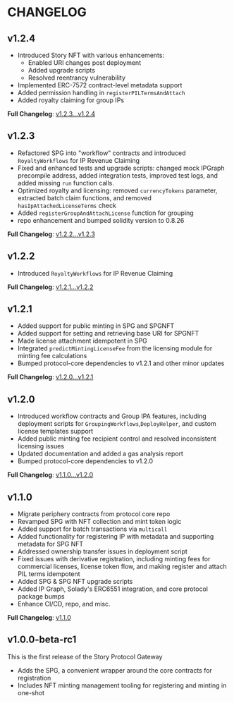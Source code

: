 # CHANGELOG


## v1.2.4

* Introduced Story NFT with various enhancements:
  * Enabled URI changes post deployment
  * Added upgrade scripts
  * Resolved reentrancy vulnerability
* Implemented ERC-7572 contract-level metadata support
* Added permission handling in `registerPILTermsAndAttach`
* Added royalty claiming for group IPs

**Full Changelog**: [v1.2.3...v1.2.4](https://github.com/storyprotocol/protocol-periphery-v1/compare/v1.2.3...v1.2.4)

## v1.2.3

* Refactored SPG into "workflow" contracts and introduced `RoyaltyWorkflows` for IP Revenue Claiming
* Fixed and enhanced tests and upgrade scripts: changed mock IPGraph precompile address, added integration tests, improved test logs, and added missing `run` function calls.
* Optimized royalty and licensing: removed `currencyTokens` parameter, extracted batch claim functions, and removed `hasIpAttachedLicenseTerms` check
* Added `registerGroupAndAttachLicense` function for grouping
* repo enhancement and bumped solidity version to 0.8.26

**Full Changelog**: [v1.2.2...v1.2.3](https://github.com/storyprotocol/protocol-periphery-v1/compare/v1.2.2...v1.2.3)

## v1.2.2

* Introduced `RoyaltyWorkflows` for IP Revenue Claiming

**Full Changelog**: [v1.2.1...v1.2.2](https://github.com/storyprotocol/protocol-periphery-v1/compare/v1.2.1...v1.2.2)

## v1.2.1

* Added support for public minting in SPG and SPGNFT
* Added support for setting and retrieving base URI for SPGNFT
* Made license attachment idempotent in SPG
* Integrated `predictMintingLicenseFee` from the licensing module for minting fee calculations
* Bumped protocol-core dependencies to v1.2.1 and other minor updates

**Full Changelog**: [v1.2.0...v1.2.1](https://github.com/storyprotocol/protocol-periphery-v1/compare/v1.2.0...v1.2.1)

## v1.2.0

- Introduced workflow contracts and Group IPA features, including deployment scripts for `GroupingWorkflows`,`DeployHelper`, and custom license templates support
- Added public minting fee recipient control and resolved inconsistent licensing issues
- Updated documentation and added a gas analysis report
- Bumped protocol-core dependencies to v1.2.0

**Full Changelog**: [v1.1.0...v1.2.0](<https://github.com/storyprotocol/protocol-periphery-v1/compare/v1.1.0...v1.2.0>)

## v1.1.0

- Migrate periphery contracts from protocol core repo
- Revamped SPG with NFT collection and mint token logic
- Added support for batch transactions via `multicall`
- Added functionality for registering IP with metadata and supporting metadata for SPG NFT
- Addressed ownership transfer issues in deployment script
- Fixed issues with derivative registration, including minting fees for commercial licenses, license token flow, and making register and attach PIL terms idempotent
- Added SPG & SPG NFT upgrade scripts
- Added IP Graph, Solady's ERC6551 integration, and core protocol package bumps
- Enhance CI/CD, repo, and misc.

**Full Changelog**: [v1.1.0](https://github.com/storyprotocol/protocol-periphery-v1/commits/v1.1.0)

## v1.0.0-beta-rc1

This is the first release of the Story Protocol Gateway

- Adds the SPG, a convenient wrapper around the core contracts for registration
- Includes NFT minting management tooling for registering and minting in one-shot


